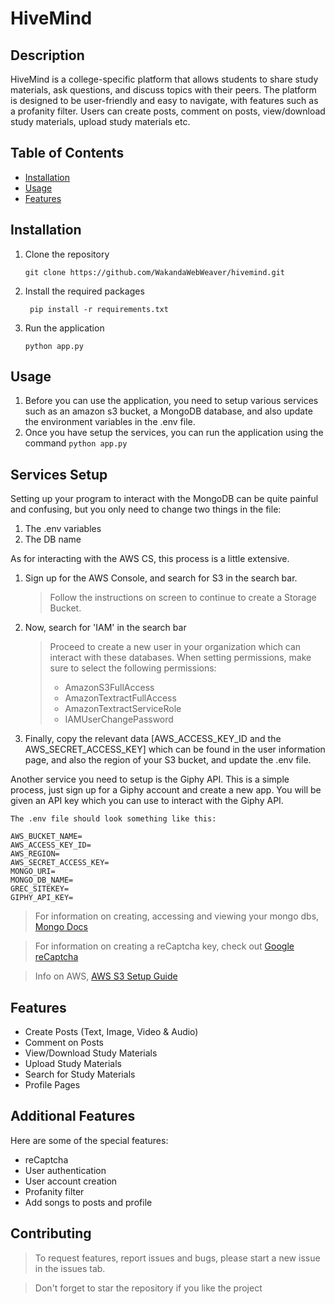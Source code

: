 # HiveMind

## Description

HiveMind is a college-specific platform that allows students to share study materials, ask questions, and discuss topics with their peers. The platform is designed to be user-friendly and easy to navigate, with features such as a profanity filter. Users can create posts, comment on posts, view/download study materials, upload study materials etc.

## Table of Contents

- [Installation](#installation)
- [Usage](#usage)
- [Features](#features)

## Installation

1. Clone the repository
   ```
   git clone https://github.com/WakandaWebWeaver/hivemind.git
   ```
2. Install the required packages
   ```
    pip install -r requirements.txt
   ```
3. Run the application
   ```
   python app.py
   ```

## Usage

1. Before you can use the application, you need to setup various services such as an amazon s3 bucket, a MongoDB database, and also update the environment variables in the .env file.
2. Once you have setup the services, you can run the application using the command `python app.py`

## Services Setup

Setting up your program to interact with the MongoDB can be quite painful and confusing, but you only need to change two things in the file:

1. The .env variables
2. The DB name

As for interacting with the AWS CS, this process is a little extensive.

1. Sign up for the AWS Console, and search for S3 in the search bar.
   > Follow the instructions on screen to continue to create a Storage Bucket.
2. Now, search for 'IAM' in the search bar

   > Proceed to create a new user in your organization which can interact with these databases.
   > When setting permissions, make sure to select the following
   > permissions:
   >
   > - AmazonS3FullAccess
   > - AmazonTextractFullAccess
   > - AmazonTextractServiceRole
   > - IAMUserChangePassword

3. Finally, copy the relevant data [AWS_ACCESS_KEY_ID and the AWS_SECRET_ACCESS_KEY] which can be found in the user information page, and also the region of your S3 bucket, and update the .env file.

Another service you need to setup is the Giphy API. This is a simple process, just sign up for a Giphy account and create a new app. You will be given an API key which you can use to interact with the Giphy API.

```env
The .env file should look something like this:

AWS_BUCKET_NAME=
AWS_ACCESS_KEY_ID=
AWS_REGION=
AWS_SECRET_ACCESS_KEY=
MONGO_URI=
MONGO_DB_NAME=
GREC_SITEKEY=
GIPHY_API_KEY=
```

> For information on creating, accessing and viewing your mongo dbs, [Mongo Docs](https://www.mongodb.com/docs/atlas/)

> For information on creating a reCaptcha key, check out [Google reCaptcha](https://www.google.com/recaptcha/about/)

> Info on AWS, [AWS S3 Setup Guide](https://aws.amazon.com/s3/getting-started/)

## Features

- Create Posts (Text, Image, Video & Audio)
- Comment on Posts
- View/Download Study Materials
- Upload Study Materials
- Search for Study Materials
- Profile Pages

## Additional Features

Here are some of the special features:

- reCaptcha
- User authentication
- User account creation
- Profanity filter
- Add songs to posts and profile

## Contributing

> To request features, report issues and bugs, please start a new issue in the issues tab.

> Don't forget to star the repository if you like the project
